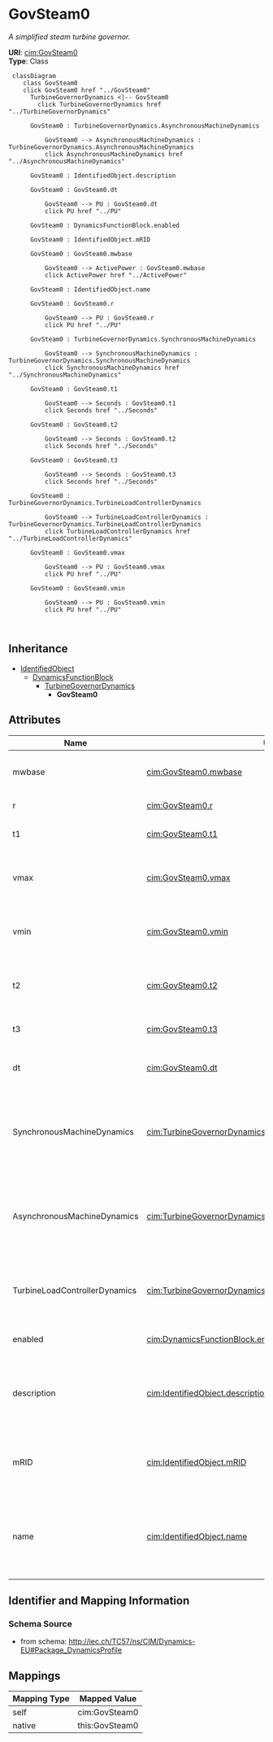 # GovSteam0


_A simplified steam turbine governor._





**URI**: [cim:GovSteam0](http://iec.ch/TC57/CIM100#GovSteam0)<br />
**Type**: Class




```mermaid
 classDiagram
    class GovSteam0
    click GovSteam0 href "../GovSteam0"
      TurbineGovernorDynamics <|-- GovSteam0
        click TurbineGovernorDynamics href "../TurbineGovernorDynamics"
      
      GovSteam0 : TurbineGovernorDynamics.AsynchronousMachineDynamics
        
          GovSteam0 --> AsynchronousMachineDynamics : TurbineGovernorDynamics.AsynchronousMachineDynamics
          click AsynchronousMachineDynamics href "../AsynchronousMachineDynamics"
        
      GovSteam0 : IdentifiedObject.description
        
      GovSteam0 : GovSteam0.dt
        
          GovSteam0 --> PU : GovSteam0.dt
          click PU href "../PU"
        
      GovSteam0 : DynamicsFunctionBlock.enabled
        
      GovSteam0 : IdentifiedObject.mRID
        
      GovSteam0 : GovSteam0.mwbase
        
          GovSteam0 --> ActivePower : GovSteam0.mwbase
          click ActivePower href "../ActivePower"
        
      GovSteam0 : IdentifiedObject.name
        
      GovSteam0 : GovSteam0.r
        
          GovSteam0 --> PU : GovSteam0.r
          click PU href "../PU"
        
      GovSteam0 : TurbineGovernorDynamics.SynchronousMachineDynamics
        
          GovSteam0 --> SynchronousMachineDynamics : TurbineGovernorDynamics.SynchronousMachineDynamics
          click SynchronousMachineDynamics href "../SynchronousMachineDynamics"
        
      GovSteam0 : GovSteam0.t1
        
          GovSteam0 --> Seconds : GovSteam0.t1
          click Seconds href "../Seconds"
        
      GovSteam0 : GovSteam0.t2
        
          GovSteam0 --> Seconds : GovSteam0.t2
          click Seconds href "../Seconds"
        
      GovSteam0 : GovSteam0.t3
        
          GovSteam0 --> Seconds : GovSteam0.t3
          click Seconds href "../Seconds"
        
      GovSteam0 : TurbineGovernorDynamics.TurbineLoadControllerDynamics
        
          GovSteam0 --> TurbineLoadControllerDynamics : TurbineGovernorDynamics.TurbineLoadControllerDynamics
          click TurbineLoadControllerDynamics href "../TurbineLoadControllerDynamics"
        
      GovSteam0 : GovSteam0.vmax
        
          GovSteam0 --> PU : GovSteam0.vmax
          click PU href "../PU"
        
      GovSteam0 : GovSteam0.vmin
        
          GovSteam0 --> PU : GovSteam0.vmin
          click PU href "../PU"
        
      
```





## Inheritance
* [IdentifiedObject](IdentifiedObject.md)
    * [DynamicsFunctionBlock](DynamicsFunctionBlock.md)
        * [TurbineGovernorDynamics](TurbineGovernorDynamics.md)
            * **GovSteam0**



## Attributes


| Name | URI | Cardinality and Range | Description | Inheritance |
| ---  | --- | --- | --- | --- |
| mwbase | [cim:GovSteam0.mwbase](http://iec.ch/TC57/CIM100#GovSteam0.mwbase) | 1 <br />  [ActivePower](ActivePower.md)  | Base for power values (<i>MWbase</i>) (&gt; 0) | direct |
| r | [cim:GovSteam0.r](http://iec.ch/TC57/CIM100#GovSteam0.r) | 1 <br />  [PU](PU.md)  | Permanent droop (<i>R</i>) | direct |
| t1 | [cim:GovSteam0.t1](http://iec.ch/TC57/CIM100#GovSteam0.t1) | 1 <br />  [Seconds](Seconds.md)  | Steam bowl time constant (<i>T1</i>) (&gt; 0) | direct |
| vmax | [cim:GovSteam0.vmax](http://iec.ch/TC57/CIM100#GovSteam0.vmax) | 1 <br />  [PU](PU.md)  | Maximum valve position, PU of <i>mwcap</i> (<i>Vmax</i>) (&gt; GovSteam0 | direct |
| vmin | [cim:GovSteam0.vmin](http://iec.ch/TC57/CIM100#GovSteam0.vmin) | 1 <br />  [PU](PU.md)  | Minimum valve position, PU of <i>mwcap</i> (<i>Vmin</i>) (&lt; GovSteam0 | direct |
| t2 | [cim:GovSteam0.t2](http://iec.ch/TC57/CIM100#GovSteam0.t2) | 1 <br />  [Seconds](Seconds.md)  | Numerator time constant of <i>T2</i>/<i>T3</i> block (<i>T2</i>) (&gt;= 0) | direct |
| t3 | [cim:GovSteam0.t3](http://iec.ch/TC57/CIM100#GovSteam0.t3) | 1 <br />  [Seconds](Seconds.md)  | Reheater time constant (<i>T3</i>) (&gt; 0) | direct |
| dt | [cim:GovSteam0.dt](http://iec.ch/TC57/CIM100#GovSteam0.dt) | 1 <br />  [PU](PU.md)  | Turbine damping coefficient (<i>Dt</i>) | direct |
| SynchronousMachineDynamics | [cim:TurbineGovernorDynamics.SynchronousMachineDynamics](http://iec.ch/TC57/CIM100#TurbineGovernorDynamics.SynchronousMachineDynamics) | 0..1 <br />  [SynchronousMachineDynamics](SynchronousMachineDynamics.md)  | Synchronous machine model with which this turbine-governor model is associate... | [TurbineGovernorDynamics](TurbineGovernorDynamics.md) |
| AsynchronousMachineDynamics | [cim:TurbineGovernorDynamics.AsynchronousMachineDynamics](http://iec.ch/TC57/CIM100#TurbineGovernorDynamics.AsynchronousMachineDynamics) | 0..1 <br />  [AsynchronousMachineDynamics](AsynchronousMachineDynamics.md)  | Asynchronous machine model with which this turbine-governor model is associat... | [TurbineGovernorDynamics](TurbineGovernorDynamics.md) |
| TurbineLoadControllerDynamics | [cim:TurbineGovernorDynamics.TurbineLoadControllerDynamics](http://iec.ch/TC57/CIM100#TurbineGovernorDynamics.TurbineLoadControllerDynamics) | 0..1 <br />  [TurbineLoadControllerDynamics](TurbineLoadControllerDynamics.md)  | Turbine load controller providing input to this turbine-governor | [TurbineGovernorDynamics](TurbineGovernorDynamics.md) |
| enabled | [cim:DynamicsFunctionBlock.enabled](http://iec.ch/TC57/CIM100#DynamicsFunctionBlock.enabled) | 1 <br />  boolean  | Function block used indicator | [DynamicsFunctionBlock](DynamicsFunctionBlock.md) |
| description | [cim:IdentifiedObject.description](http://iec.ch/TC57/CIM100#IdentifiedObject.description) | 0..1 <br />  string  | The description is a free human readable text describing or naming the object | [IdentifiedObject](IdentifiedObject.md) |
| mRID | [cim:IdentifiedObject.mRID](http://iec.ch/TC57/CIM100#IdentifiedObject.mRID) | 1 <br />  string  | Master resource identifier issued by a model authority | [IdentifiedObject](IdentifiedObject.md) |
| name | [cim:IdentifiedObject.name](http://iec.ch/TC57/CIM100#IdentifiedObject.name) | 0..1 <br />  string  | The name is any free human readable and possibly non unique text naming the o... | [IdentifiedObject](IdentifiedObject.md) |









## Identifier and Mapping Information







### Schema Source


* from schema: http://iec.ch/TC57/ns/CIM/Dynamics-EU#Package_DynamicsProfile





## Mappings

| Mapping Type | Mapped Value |
| ---  | ---  |
| self | cim:GovSteam0 |
| native | this:GovSteam0 |




